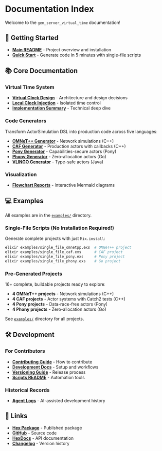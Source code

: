 # Documentation Index

Welcome to the `gen_server_virtual_time` documentation!

## 🚀 Getting Started

- **[Main README](../README.md)** - Project overview and installation
- **[Quick Start](generators.md)** - Generate code in 5 minutes with single-file scripts

## 📚 Core Documentation

### Virtual Time System

- **[Virtual Clock Design](virtual_clock_design.md)** - Architecture and design decisions
- **[Local Clock Injection](local_clock_injection_feature.md)** - Isolated time control
- **[Implementation Summary](implementation_summary.md)** - Technical deep dive

### Code Generators

Transform ActorSimulation DSL into production code across five languages:

- **[OMNeT++ Generator](omnetpp_generator.md)** - Network simulations (C++)
- **[CAF Generator](caf_generator.md)** - Production actors with callbacks (C++)
- **[Pony Generator](pony_generator.md)** - Capabilities-secure actors (Pony)
- **[Phony Generator](phony_generator.md)** - Zero-allocation actors (Go)
- **[VLINGO Generator](vlingo_generator.md)** - Type-safe actors (Java)

### Visualization

- **[Flowchart Reports](flowchart_reports.md)** - Interactive Mermaid diagrams

## 💻 Examples

All examples are in the [`examples/`](../examples/) directory.

### Single-File Scripts (No Installation Required!)

Generate complete projects with just `Mix.install`:

```bash
elixir examples/single_file_omnetpp.exs  # OMNeT++ project
elixir examples/single_file_caf.exs      # CAF project
elixir examples/single_file_pony.exs     # Pony project
elixir examples/single_file_phony.exs    # Go project
```

### Pre-Generated Projects

16+ complete, buildable projects ready to explore:
- **4 OMNeT++ projects** - Network simulations (C++)
- **4 CAF projects** - Actor systems with Catch2 tests (C++)
- **4 Pony projects** - Data-race-free actors (Pony)
- **4 Phony projects** - Zero-allocation actors (Go)

See [`examples/`](../examples/) directory for all projects.

## 🛠️ Development

### For Contributors

- **[Contributing Guide](../CONTRIBUTING.md)** - How to contribute
- **[Development Docs](development/README.md)** - Setup and workflows
- **[Versioning Guide](development/VERSIONING.md)** - Release process
- **[Scripts README](../scripts/README.md)** - Automation tools

### Historical Records

- **[Agent Logs](agent/README.md)** - AI-assisted development history

## 🔗 Links

- **[Hex Package](https://hex.pm/packages/gen_server_virtual_time)** - Published package
- **[GitHub](https://github.com/yourusername/gen_server_virtual_time)** - Source code
- **[HexDocs](https://hexdocs.pm/gen_server_virtual_time)** - API documentation
- **[Changelog](../CHANGELOG.md)** - Version history
